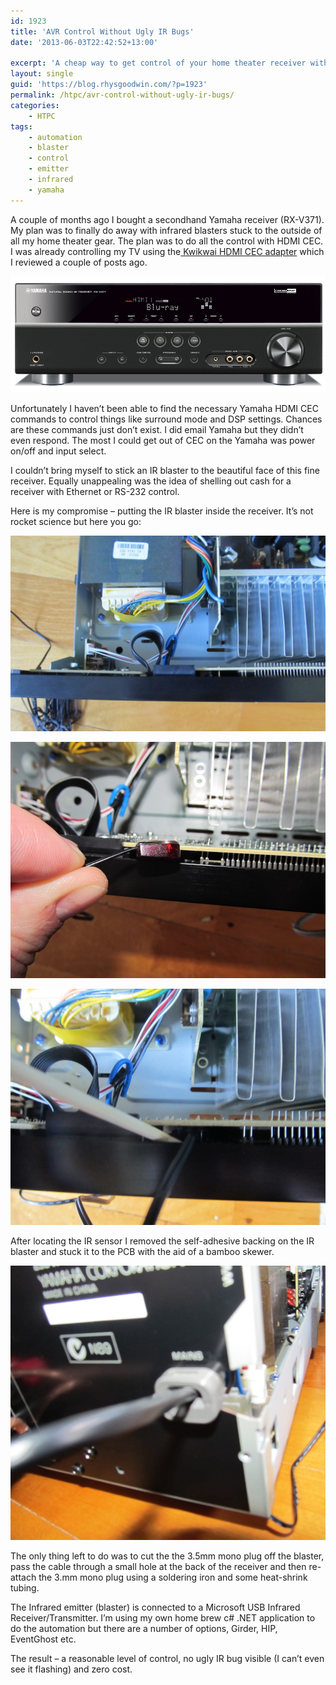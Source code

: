 ```yaml
---
id: 1923
title: 'AVR Control Without Ugly IR Bugs'
date: '2013-06-03T22:42:52+13:00'

excerpt: 'A cheap way to get control of your home theater receiver without sticking an ugly IR bug to the outside.'
layout: single
guid: 'https://blog.rhysgoodwin.com/?p=1923'
permalink: /htpc/avr-control-without-ugly-ir-bugs/
categories:
    - HTPC
tags:
    - automation
    - blaster
    - control
    - emitter
    - infrared
    - yamaha
---
```


A couple of months ago I bought a secondhand Yamaha receiver (RX-V371). My plan was to finally do away with infrared blasters stuck to the outside of all my home theater gear. The plan was to do all the control with HDMI CEC. I was already controlling my TV using the[ Kwikwai HDMI CEC adapter](https://blog.rhysgoodwin.com/htpc/hands-on-with-kwikwai-hdmi-cec/) which I reviewed a couple of posts ago.

[![](/content/uploads/2013/06/Yamaha_RX-V371_front.jpg "Yamaha_RX-V371_front")](/content/uploads/2013/06/Yamaha_RX-V371_front.jpg)

Unfortunately I haven’t been able to find the necessary Yamaha HDMI CEC commands to control things like surround mode and DSP settings. Chances are these commands just don’t exist. I did email Yamaha but they didn’t even respond. The most I could get out of CEC on the Yamaha was power on/off and input select.

I couldn’t bring myself to stick an IR blaster to the beautiful face of this fine receiver. Equally unappealing was the idea of shelling out cash for a receiver with Ethernet or RS-232 control.

Here is my compromise – putting the IR blaster inside the receiver. It’s not rocket science but here you go:

[![](/content/uploads/2013/06/TopDown.jpg "TopDown")](/content/uploads/2013/06/TopDown.jpg)

[![](/content/uploads/2013/06/IRBlaster.jpg "IRBlaster")](/content/uploads/2013/06/IRBlaster.jpg)

[![](/content/uploads/2013/06/StickIRBlaster.jpg "StickIRBlaster")](/content/uploads/2013/06/StickIRBlaster.jpg)

After locating the IR sensor I removed the self-adhesive backing on the IR blaster and stuck it to the PCB with the aid of a bamboo skewer.

[![](/content/uploads/2013/06/CableExit.jpg "CableExit")](/content/uploads/2013/06/CableExit.jpg)

The only thing left to do was to cut the the 3.5mm mono plug off the blaster, pass the cable through a small hole at the back of the receiver and then re-attach the 3.mm mono plug using a soldering iron and some heat-shrink tubing.

The Infrared emitter (blaster) is connected to a Microsoft USB Infrared Receiver/Transmitter. I’m using my own home brew c# .NET application to do the automation but there are a number of options, Girder, HIP, EventGhost etc.

The result – a reasonable level of control, no ugly IR bug visible (I can’t even see it flashing) and zero cost.
